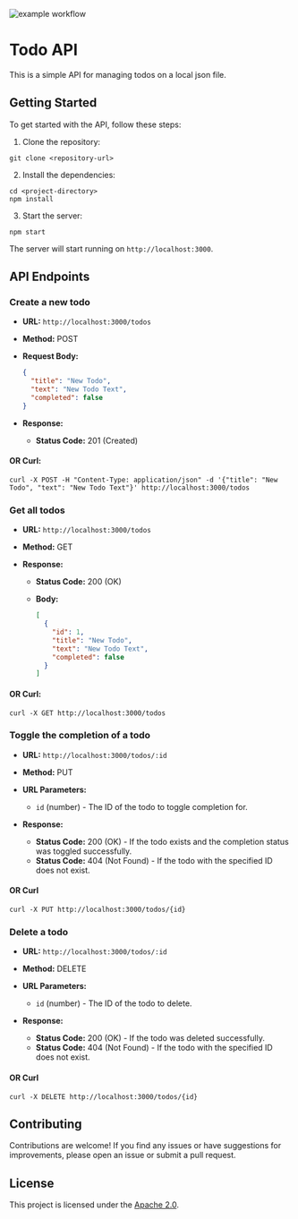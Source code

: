 ![example workflow](https://github.com/thejuanandonly99/rest-api/actions/workflows/main.yml/badge.svg)


# Todo API

This is a simple API for managing todos on a local json file.

## Getting Started

To get started with the API, follow these steps:

1. Clone the repository:

```
git clone <repository-url>
```

2. Install the dependencies:

```
cd <project-directory>
npm install
```

3. Start the server:

```
npm start
```

The server will start running on `http://localhost:3000`.

## API Endpoints


### Create a new todo

- **URL:** `http://localhost:3000/todos`
- **Method:** POST
- **Request Body:**

  ```json
  {
    "title": "New Todo",
    "text": "New Todo Text",
    "completed": false
  }
  ```

- **Response:**

  - **Status Code:** 201 (Created)

#### OR Curl:
```curl -X POST -H "Content-Type: application/json" -d '{"title": "New Todo", "text": "New Todo Text"}' http://localhost:3000/todos```

### Get all todos

- **URL:** `http://localhost:3000/todos`
- **Method:** GET
- **Response:**

  - **Status Code:** 200 (OK)
  - **Body:**

    ```json
    [
      {
        "id": 1,
        "title": "New Todo",
        "text": "New Todo Text",
        "completed": false
      }
    ]
    ```
    
#### OR Curl:
```curl -X GET http://localhost:3000/todos```
    
### Toggle the completion of a todo

- **URL:** `http://localhost:3000/todos/:id`
- **Method:** PUT
- **URL Parameters:**

  - `id` (number) - The ID of the todo to toggle completion for.

- **Response:**

  - **Status Code:** 200 (OK) - If the todo exists and the completion status was toggled successfully.
  - **Status Code:** 404 (Not Found) - If the todo with the specified ID does not exist.

#### OR Curl
```curl -X PUT http://localhost:3000/todos/{id}```

### Delete a todo

- **URL:** `http://localhost:3000/todos/:id`
- **Method:** DELETE
- **URL Parameters:**

  - `id` (number) - The ID of the todo to delete.

- **Response:**

  - **Status Code:** 200 (OK) - If the todo was deleted successfully.
  - **Status Code:** 404 (Not Found) - If the todo with the specified ID does not exist.

#### OR Curl
```curl -X DELETE http://localhost:3000/todos/{id}```

## Contributing

Contributions are welcome! If you find any issues or have suggestions for improvements, please open an issue or submit a pull request.

## License

This project is licensed under the [Apache 2.0](LICENSE).
